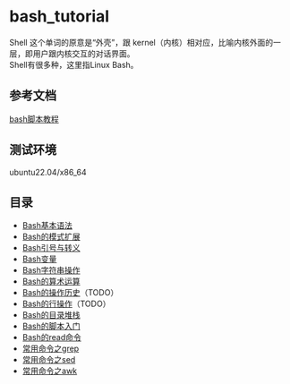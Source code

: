 # bash_tutorial
Shell 这个单词的原意是“外壳”，跟 kernel（内核）相对应，比喻内核外面的一层，即用户跟内核交互的对话界面。  
Shell有很多种，这里指Linux Bash。

## 参考文档
[bash脚本教程](https://wangdoc.com/bash/intro)

## 测试环境  
ubuntu22.04/x86_64  

## 目录  
- [Bash基本语法](./basic/basic.md)   
- [Bash的模式扩展](./extension/extension.md)  
- [Bash引号与转义](./quote/quote.md)  
- [Bash变量](./var/var.md) 
- [Bash字符串操作](./string/string.md) 
- [Bash的算术运算](./arithmetic/arithmetic.md) 
- [Bash的操作历史](./history/history.md)（TODO）
- [Bash的行操作](./line/line.md)（TODO）
- [Bash的目录堆栈](./dir/dir.md)
- [Bash的脚本入门](./scripts/scripts.md)
- [Bash的read命令](./read/read.md)
- [常用命令之grep](./grep/grep.md)  
- [常用命令之sed](./sed/sed.md)  
- [常用命令之awk](./awk/awk.md)  
